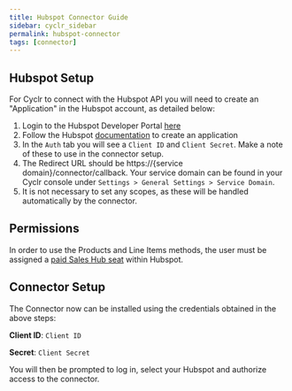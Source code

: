 ```yaml
---
title: Hubspot Connector Guide
sidebar: cyclr_sidebar
permalink: hubspot-connector
tags: [connector]
---
```


Hubspot Setup
---------------

For Cyclr to connect with the Hubspot API you will need to create an "Application" in the Hubspot account, as detailed below:

1. Login to the Hubspot Developer Portal [here](https://app.hubspot.com/signup-v2/developers)
2. Follow the Hubspot [documentation](https://developers.hubspot.com/docs/faq/how-do-i-create-an-app-in-hubspot) to create an application
3. In the `Auth` tab you will see a `Client ID` and `Client Secret`.  Make a note of these to use in the connector setup.
4. The Redirect URL should be https://<span></span>{service domain}/connector/callback. Your service domain can be found in your Cyclr console under `Settings > General Settings > Service Domain`.
5. It is not necessary to set any scopes, as these will be handled automatically by the connector.

Permissions
---------------
In order to use the Products and Line Items methods, the user must be assigned a [paid Sales Hub seat](https://knowledge.hubspot.com/articles/kcs_article/account/manage-sales-hub-and-service-hub-paid-users) within Hubspot.

Connector Setup
---------------

The Connector now can be installed using the credentials obtained in the above steps:

**Client ID**: `Client ID`

**Secret**: `Client Secret`

You will then be prompted to log in, select your Hubspot and authorize access to the connector.
